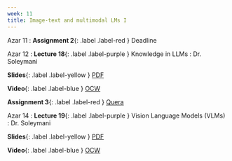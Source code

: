 ```yaml
---
week: 11
title: Image-text and multimodal LMs I
---
```


Azar 11
: **Assignment 2**{: .label .label-red } Deadline

Azar 12
: **Lecture 18**{: .label .label-purple } Knowledge in LLMs
  : Dr. Soleymani

  **Slides**{: .label .label-yellow } [PDF](../assets/lectures/Language-Models-and-Knowledge.pdf)

  **Video**{: .label .label-blue } [OCW](https://ocw.sharif.edu/course/524/session/id/10698)

  **Assignment 3**{: .label .label-red } [Quera](https://quera.org/course/14991/note/81292)

Azar 14
: **Lecture 19**{: .label .label-purple } Vision Language Models (VLMs)
  : Dr. Soleymani

  **Slides**{: .label .label-yellow } [PDF](../assets/lectures/VLMs.pdf)

  **Video**{: .label .label-blue } [OCW](https://ocw.sharif.edu/course/524/session/id/10699)